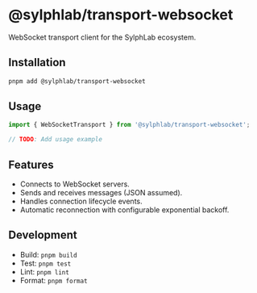 # @sylphlab/transport-websocket

WebSocket transport client for the SylphLab ecosystem.

## Installation

```bash
pnpm add @sylphlab/transport-websocket
```

## Usage

```typescript
import { WebSocketTransport } from '@sylphlab/transport-websocket';

// TODO: Add usage example
```

## Features

- Connects to WebSocket servers.
- Sends and receives messages (JSON assumed).
- Handles connection lifecycle events.
- Automatic reconnection with configurable exponential backoff.

## Development

- Build: `pnpm build`
- Test: `pnpm test`
- Lint: `pnpm lint`
- Format: `pnpm format`